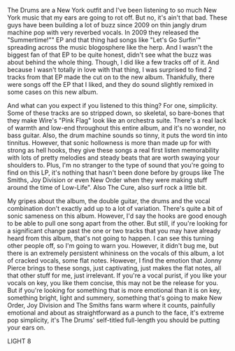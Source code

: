 The Drums are a New York outfit and I've been listening to so much New York music that my ears are going to rot off. But no, it's ain't that bad. These guys have been building a lot of buzz since 2009 on thin jangly drum machine pop with very reverbed vocals. In 2009 they released the "Summertime!"" EP and that thing had songs like "Let's Go Surfin'" spreading across the music blogosphere like the herp. And I wasn't the biggest fan of that EP to be quite honest, didn't see what the buzz was about behind the whole thing. Though, I did like a few tracks off of it. And because I wasn't totally in love with that thing, I was surprised to find 2 tracks from that EP made the cut on to the new album. Thankfully, there were songs off the EP that I liked, and they do sound slightly remixed in some cases on this new album.

And what can you expect if you listened to this thing? For one, simplicity. Some of these tracks are so stripped down, so skeletal, so bare-bones that they make Wire's "Pink Flag" look like an orchestra suite. There's a real lack of warmth and low-end throughout this entire album, and it's no wonder, no bass guitar. Also, the drum machine sounds so tinny, it puts the word tin into tinnitus. However, that sonic hollowness is more than made up for with strong as hell hooks, they give these songs a real first listen memorability with lots of pretty melodies and steady beats that are worth swaying your shoulders to. Plus, I'm no stranger to the type of sound that you're going to find on this LP, it's nothing that hasn't been done before by groups like The Smiths, Joy Division or even New Order when they were making stuff around the time of Low-Life". Also The Cure, also surf rock a little bit.

My gripes about the album, the double guitar, the drums and the vocal combination don't exactly add up to a lot of variation. There's quite a bit of sonic sameness on this album. However, I'd say the hooks are good enough to be able to pull one song apart from the other. But still, if you're looking for a significant change past the one or two tracks that you may have already heard from this album, that's not going to happen. I can see this turning other people off, so I'm going to warn you. However, it didn't bug me, but there is an extremely persistent whininess on the vocals of this album, a lot of cracked vocals, some flat notes. However, I find the emotion that Jonny Pierce brings to these songs, just captivating, just makes the flat notes, all that other stuff for me, just irrelevant. If you're a vocal purist, if you like your vocals on key, you like them concise, this may not be the release for you. But if you're looking for something that is more emotional than it is on key, something bright, light and summery, something that's going to make New Order, Joy Division and The Smiths fans warm where it counts, painfully emotional and about as straightforward as a punch to the face, it's extreme pop simplicity, it's The Drums' self-titled full-length you should be putting your ears on.

LIGHT 8
